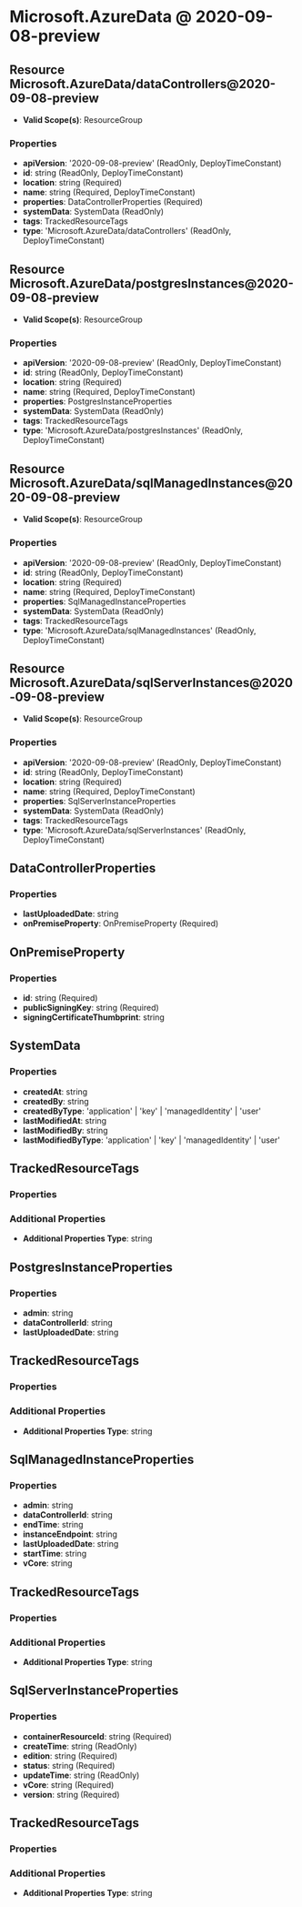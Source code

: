 # Microsoft.AzureData @ 2020-09-08-preview

## Resource Microsoft.AzureData/dataControllers@2020-09-08-preview
* **Valid Scope(s)**: ResourceGroup
### Properties
* **apiVersion**: '2020-09-08-preview' (ReadOnly, DeployTimeConstant)
* **id**: string (ReadOnly, DeployTimeConstant)
* **location**: string (Required)
* **name**: string (Required, DeployTimeConstant)
* **properties**: DataControllerProperties (Required)
* **systemData**: SystemData (ReadOnly)
* **tags**: TrackedResourceTags
* **type**: 'Microsoft.AzureData/dataControllers' (ReadOnly, DeployTimeConstant)

## Resource Microsoft.AzureData/postgresInstances@2020-09-08-preview
* **Valid Scope(s)**: ResourceGroup
### Properties
* **apiVersion**: '2020-09-08-preview' (ReadOnly, DeployTimeConstant)
* **id**: string (ReadOnly, DeployTimeConstant)
* **location**: string (Required)
* **name**: string (Required, DeployTimeConstant)
* **properties**: PostgresInstanceProperties
* **systemData**: SystemData (ReadOnly)
* **tags**: TrackedResourceTags
* **type**: 'Microsoft.AzureData/postgresInstances' (ReadOnly, DeployTimeConstant)

## Resource Microsoft.AzureData/sqlManagedInstances@2020-09-08-preview
* **Valid Scope(s)**: ResourceGroup
### Properties
* **apiVersion**: '2020-09-08-preview' (ReadOnly, DeployTimeConstant)
* **id**: string (ReadOnly, DeployTimeConstant)
* **location**: string (Required)
* **name**: string (Required, DeployTimeConstant)
* **properties**: SqlManagedInstanceProperties
* **systemData**: SystemData (ReadOnly)
* **tags**: TrackedResourceTags
* **type**: 'Microsoft.AzureData/sqlManagedInstances' (ReadOnly, DeployTimeConstant)

## Resource Microsoft.AzureData/sqlServerInstances@2020-09-08-preview
* **Valid Scope(s)**: ResourceGroup
### Properties
* **apiVersion**: '2020-09-08-preview' (ReadOnly, DeployTimeConstant)
* **id**: string (ReadOnly, DeployTimeConstant)
* **location**: string (Required)
* **name**: string (Required, DeployTimeConstant)
* **properties**: SqlServerInstanceProperties
* **systemData**: SystemData (ReadOnly)
* **tags**: TrackedResourceTags
* **type**: 'Microsoft.AzureData/sqlServerInstances' (ReadOnly, DeployTimeConstant)

## DataControllerProperties
### Properties
* **lastUploadedDate**: string
* **onPremiseProperty**: OnPremiseProperty (Required)

## OnPremiseProperty
### Properties
* **id**: string (Required)
* **publicSigningKey**: string (Required)
* **signingCertificateThumbprint**: string

## SystemData
### Properties
* **createdAt**: string
* **createdBy**: string
* **createdByType**: 'application' | 'key' | 'managedIdentity' | 'user'
* **lastModifiedAt**: string
* **lastModifiedBy**: string
* **lastModifiedByType**: 'application' | 'key' | 'managedIdentity' | 'user'

## TrackedResourceTags
### Properties
### Additional Properties
* **Additional Properties Type**: string

## PostgresInstanceProperties
### Properties
* **admin**: string
* **dataControllerId**: string
* **lastUploadedDate**: string

## TrackedResourceTags
### Properties
### Additional Properties
* **Additional Properties Type**: string

## SqlManagedInstanceProperties
### Properties
* **admin**: string
* **dataControllerId**: string
* **endTime**: string
* **instanceEndpoint**: string
* **lastUploadedDate**: string
* **startTime**: string
* **vCore**: string

## TrackedResourceTags
### Properties
### Additional Properties
* **Additional Properties Type**: string

## SqlServerInstanceProperties
### Properties
* **containerResourceId**: string (Required)
* **createTime**: string (ReadOnly)
* **edition**: string (Required)
* **status**: string (Required)
* **updateTime**: string (ReadOnly)
* **vCore**: string (Required)
* **version**: string (Required)

## TrackedResourceTags
### Properties
### Additional Properties
* **Additional Properties Type**: string

